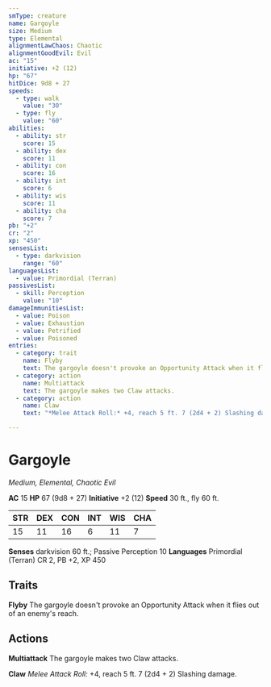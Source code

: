 ```yaml
---
smType: creature
name: Gargoyle
size: Medium
type: Elemental
alignmentLawChaos: Chaotic
alignmentGoodEvil: Evil
ac: "15"
initiative: +2 (12)
hp: "67"
hitDice: 9d8 + 27
speeds:
  - type: walk
    value: "30"
  - type: fly
    value: "60"
abilities:
  - ability: str
    score: 15
  - ability: dex
    score: 11
  - ability: con
    score: 16
  - ability: int
    score: 6
  - ability: wis
    score: 11
  - ability: cha
    score: 7
pb: "+2"
cr: "2"
xp: "450"
sensesList:
  - type: darkvision
    range: "60"
languagesList:
  - value: Primordial (Terran)
passivesList:
  - skill: Perception
    value: "10"
damageImmunitiesList:
  - value: Poison
  - value: Exhaustion
  - value: Petrified
  - value: Poisoned
entries:
  - category: trait
    name: Flyby
    text: The gargoyle doesn't provoke an Opportunity Attack when it flies out of an enemy's reach.
  - category: action
    name: Multiattack
    text: The gargoyle makes two Claw attacks.
  - category: action
    name: Claw
    text: "*Melee Attack Roll:* +4, reach 5 ft. 7 (2d4 + 2) Slashing damage."

---
```


# Gargoyle
*Medium, Elemental, Chaotic Evil*

**AC** 15
**HP** 67 (9d8 + 27)
**Initiative** +2 (12)
**Speed** 30 ft., fly 60 ft.

| STR | DEX | CON | INT | WIS | CHA |
| --- | --- | --- | --- | --- | --- |
| 15 | 11 | 16 | 6 | 11 | 7 |

**Senses** darkvision 60 ft.; Passive Perception 10
**Languages** Primordial (Terran)
CR 2, PB +2, XP 450

## Traits

**Flyby**
The gargoyle doesn't provoke an Opportunity Attack when it flies out of an enemy's reach.

## Actions

**Multiattack**
The gargoyle makes two Claw attacks.

**Claw**
*Melee Attack Roll:* +4, reach 5 ft. 7 (2d4 + 2) Slashing damage.
